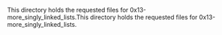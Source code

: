 This directory holds the requested files for 0x13-more_singly_linked_lists.This
directory holds the requested files for 0x13-more_singly_linked_lists.
